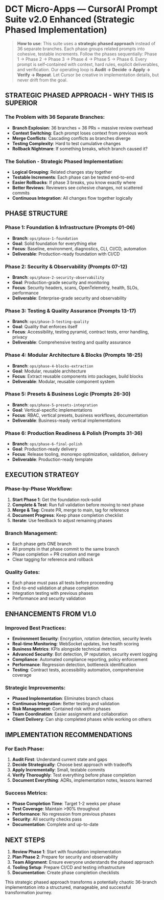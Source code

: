 # DCT Micro‑Apps — CursorAI Prompt Suite v2.0 Enhanced (Strategic Phased Implementation)

> **How to use**: This suite uses a **strategic phased approach** instead of 36 separate branches. Each phase groups related prompts into cohesive, testable increments. Follow the phases sequentially: Phase 1 → Phase 2 → Phase 3 → Phase 4 → Phase 5 → Phase 6. Every prompt is self‑contained with context, hard rules, explicit deliverables, and verification. Our operating loop is **Audit → Decide → Apply → Verify → Repeat**. Let Cursor be creative in implementation details, but never drift from the goal.

## **STRATEGIC PHASED APPROACH - WHY THIS IS SUPERIOR**

### **The Problem with 36 Separate Branches:**
- **Branch Explosion**: 36 branches = 36 PRs = massive review overhead
- **Context Switching**: Each prompt loses context from previous work
- **Merge Conflicts**: Cascading conflicts as branches diverge
- **Testing Complexity**: Hard to test cumulative changes
- **Rollback Nightmare**: If something breaks, which branch caused it?

### **The Solution - Strategic Phased Implementation:**
- **Logical Grouping**: Related changes stay together
- **Testable Increments**: Each phase can be tested end-to-end
- **Easier Rollbacks**: If phase 3 breaks, you know exactly where
- **Better Reviews**: Reviewers see cohesive changes, not scattered commits
- **Continuous Integration**: All changes flow together logically

## **PHASE STRUCTURE**

### **Phase 1: Foundation & Infrastructure** (Prompts 01-06)
- **Branch**: `ops/phase-1-foundation`
- **Goal**: Solid foundation for everything else
- **Focus**: Baseline, environment, diagnostics, CLI, CI/CD, automation
- **Deliverable**: Production-ready foundation with CI/CD

### **Phase 2: Security & Observability** (Prompts 07-12)  
- **Branch**: `ops/phase-2-security-observability`
- **Goal**: Production-grade security and monitoring
- **Focus**: Security headers, scans, OpenTelemetry, health, SLOs, performance
- **Deliverable**: Enterprise-grade security and observability

### **Phase 3: Testing & Quality Assurance** (Prompts 13-17)
- **Branch**: `ops/phase-3-testing-quality`
- **Goal**: Quality that enforces itself
- **Focus**: Accessibility, testing pyramid, contract tests, error handling, privacy
- **Deliverable**: Comprehensive testing and quality assurance

### **Phase 4: Modular Architecture & Blocks** (Prompts 18-25)
- **Branch**: `ops/phase-4-blocks-extraction`
- **Goal**: Modular, reusable architecture
- **Focus**: Extract reusable components into packages, build blocks
- **Deliverable**: Modular, reusable component system

### **Phase 5: Presets & Business Logic** (Prompts 26-30)
- **Branch**: `ops/phase-5-presets-integration`
- **Goal**: Vertical-specific implementations
- **Focus**: RBAC, vertical presets, business workflows, documentation
- **Deliverable**: Business-ready vertical implementations

### **Phase 6: Production Readiness & Polish** (Prompts 31-36)
- **Branch**: `ops/phase-6-final-polish`
- **Goal**: Production-ready delivery
- **Focus**: Release tooling, monorepo optimization, validation, delivery
- **Deliverable**: Production-ready template

## **EXECUTION STRATEGY**

### **Phase-by-Phase Workflow:**
1. **Start Phase 1**: Get the foundation rock-solid
2. **Complete & Test**: Run full validation before moving to next phase
3. **Merge & Tag**: Create PR, merge to main, tag for reference
4. **Document Progress**: Keep phase completion checklist
5. **Iterate**: Use feedback to adjust remaining phases

### **Branch Management:**
- Each phase gets ONE branch
- All prompts in that phase commit to the same branch
- Phase completion = PR creation and merge
- Clear tagging for reference and rollback

### **Quality Gates:**
- Each phase must pass all tests before proceeding
- End-to-end validation at phase completion
- Integration testing with previous phases
- Performance and security validation

## **ENHANCEMENTS FROM V1.0**

### **Improved Best Practices:**
- **Environment Security**: Encryption, rotation detection, security levels
- **Real-time Monitoring**: WebSocket updates, live health scoring
- **Business Metrics**: KPIs alongside technical metrics
- **Advanced Security**: Bot detection, IP reputation, security event logging
- **Compliance**: Automated compliance reporting, policy enforcement
- **Performance**: Regression detection, bottleneck identification
- **Testing**: Contract tests, accessibility automation, comprehensive coverage

### **Strategic Improvements:**
- **Phased Implementation**: Eliminates branch chaos
- **Continuous Integration**: Better testing and validation
- **Risk Management**: Contained risk within phases
- **Team Coordination**: Easier assignment and collaboration
- **Client Delivery**: Can ship completed phases while working on others

## **IMPLEMENTATION RECOMMENDATIONS**

### **For Each Phase:**
1. **Audit First**: Understand current state and gaps
2. **Decide Strategically**: Choose best approach with tradeoffs
3. **Apply Incrementally**: Small, testable commits
4. **Verify Thoroughly**: Test everything before phase completion
5. **Document Everything**: ADRs, implementation notes, lessons learned

### **Success Metrics:**
- **Phase Completion Time**: Target 1-2 weeks per phase
- **Test Coverage**: Maintain >90% throughout
- **Performance**: No regression from previous phases
- **Security**: All security checks pass
- **Documentation**: Complete and up-to-date

## **NEXT STEPS**

1. **Review Phase 1**: Start with foundation implementation
2. **Plan Phase 2**: Prepare for security and observability
3. **Team Alignment**: Ensure everyone understands the phased approach
4. **Tooling Setup**: Prepare CI/CD and testing infrastructure
5. **Documentation**: Create phase completion checklists

This strategic phased approach transforms a potentially chaotic 36-branch implementation into a structured, manageable, and successful transformation journey.

